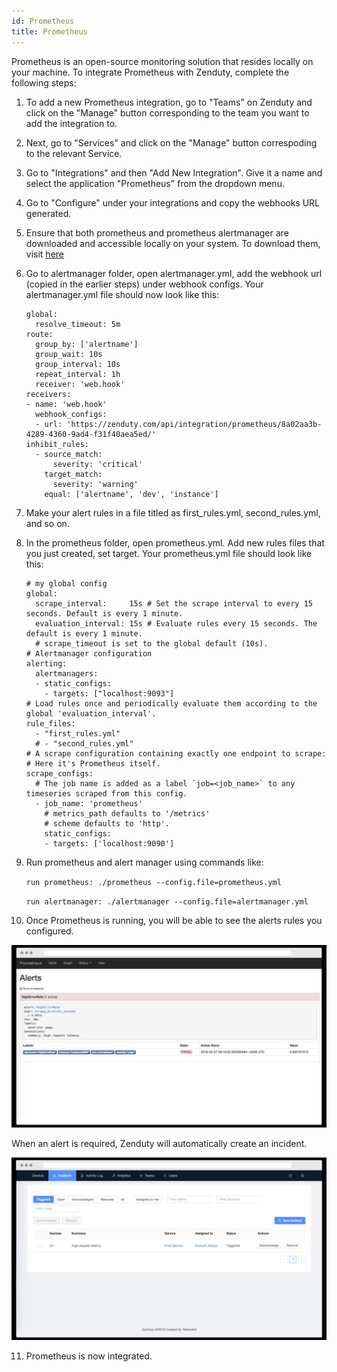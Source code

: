 ```yaml
---
id: Prometheus
title: Prometheus
---
```

Prometheus is an open-source monitoring solution that resides locally on your machine. To integrate Prometheus with Zenduty, complete the following steps:

1. To add a new Prometheus integration, go to "Teams" on Zenduty and click on the "Manage" button corresponding to the team you want to add the integration to.

2. Next, go to "Services" and click on the "Manage" button correspoding to the relevant Service.

3. Go to "Integrations" and then "Add New Integration". Give it a name and select the application "Prometheus" from the dropdown menu.

4. Go to "Configure" under your integrations and copy the webhooks URL generated. 

5. Ensure that both prometheus and prometheus alertmanager are downloaded and accessible locally on your system. To download them, visit [here](https://prometheus.io/download/) 
 
6. Go to alertmanager folder, open alertmanager.yml, add the webhook url (copied in the earlier steps) under webhook configs. Your alertmanager.yml file should now look like this:
	```
	global:
	  resolve_timeout: 5m
	route:
	  group_by: ['alertname']
	  group_wait: 10s
	  group_interval: 10s
	  repeat_interval: 1h
	  receiver: 'web.hook'
	receivers:
	- name: 'web.hook'
	  webhook_configs:
	  - url: 'https://zenduty.com/api/integration/prometheus/8a02aa3b-4289-4360-9ad4-f31f40aea5ed/'
	inhibit_rules:
	  - source_match:
	      severity: 'critical'
	    target_match:
	      severity: 'warning'
	    equal: ['alertname', 'dev', 'instance']
	```

7. Make your alert rules in a file titled as first_rules.yml, second_rules.yml, and so on. 

8. In the prometheus folder, open prometheus.yml. Add new rules files that you just created, set target. Your prometheus.yml file should look like this:
	```
	# my global config
	global:
	  scrape_interval:     15s # Set the scrape interval to every 15 seconds. Default is every 1 minute.
	  evaluation_interval: 15s # Evaluate rules every 15 seconds. The default is every 1 minute.
	  # scrape_timeout is set to the global default (10s).
	# Alertmanager configuration
	alerting:
	  alertmanagers:
	  - static_configs:
	    - targets: ["localhost:9093"]
	# Load rules once and periodically evaluate them according to the global 'evaluation_interval'.
	rule_files:
	  - "first_rules.yml"
	  # - "second_rules.yml"
	# A scrape configuration containing exactly one endpoint to scrape:
	# Here it's Prometheus itself.
	scrape_configs:
	  # The job name is added as a label `job=<job_name>` to any timeseries scraped from this config.
	  - job_name: 'prometheus'
	    # metrics_path defaults to '/metrics'
	    # scheme defaults to 'http'.
	    static_configs:
	    - targets: ['localhost:9090']
	```

9. Run prometheus and alert manager using commands like:

	`run prometheus: ./prometheus --config.file=prometheus.yml`

	`run alertmanager: ./alertmanager --config.file=alertmanager.yml`

10. Once Prometheus is running, you will be able to see the alerts rules you configured.

![](/img/Integrations/Prometheus/alerts.png)

When an alert is required, Zenduty will automatically create an incident. 

![](/img/Integrations/Prometheus/incident.png)


11. Prometheus is now integrated.